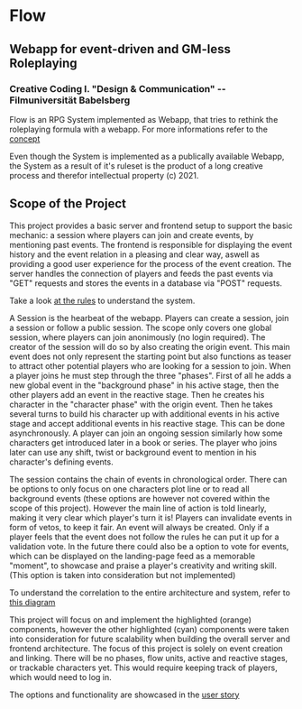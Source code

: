 # Flow
## Webapp for event-driven and GM-less Roleplaying
### Creative Coding I. "Design & Communication" -- Filmuniversität Babelsberg 

Flow is an RPG System implemented as Webapp, that tries to rethink the roleplaying formula with a webapp.
For more informations refer to the [concept](https://github.com/seb-ctech/cc1-flow/wiki/concept)

Even though the System is implemented as a publically available Webapp, the System as a result of it's ruleset is the product of a long creative process and therefor intellectual property (c) 2021.


## Scope of the Project

This project provides a basic server and frontend setup to support the basic mechanic: a session where players can join and create events, by mentioning past events. The frontend is responsible for displaying the event history and the event relation in a pleasing and clear way, aswell as providing a good user experience for the process of the event creation. The server handles the connection of players and feeds the past events via "GET" requests and stores the events in a database via "POST" requests.

Take a look [at the rules](https://github.com/seb-ctech/cc1-flow/wiki/rules) to understand the system.

A Session is the hearbeat of the webapp. Players can create a session, join a session or follow a public session. The scope only covers one global session, where players can join anonimously (no login required). The creator of the session will do so by also creating the origin event. This main event does not only represent the starting point but also functions as teaser to attract other potential players who are looking for a session to join. When a player joins he must step through the three "phases". First of all he adds a new global event in the "background phase" in his active stage, then the other players add an event in the reactive stage. Then he creates his character in the "character phase" with the origin event. Then he takes several turns to build his character up with additional events in his active stage and accept additional events in his reactive stage. This can be done asynchronously. A player can join an ongoing session similarly how some characters get introduced later in a book or series. The player who joins later can use any shift, twist or background event to mention in his character's defining events. 

The session contains the chain of events in chronological order. There can be options to only focus on one characters plot line or to read all background events (these options are however not covered within the scope of this project). However the main line of action is told linearly, making it very clear which player's turn it is! Players can invalidate events in form of vetos, to keep it fair. An event will always be created. Only if a player feels that the event does not follow the rules he can put it up for a validation vote. In the future there could also be a option to vote for events, which can be displayed on the landing-page feed as a memorable "moment", to showcase and praise a player's creativity and writing skill. (This option is taken into consideration but not implemented) 

To understand the correlation to the entire architecture and system, refer to [this diagram](https://miro.com/app/board/o9J_lWt0oK4=/)

This project will focus on and implement the highlighted (orange) components, however the other highlighted (cyan) components were taken into consideration for future scalability when building the overall server and frontend architecture. The focus of this project is solely on event creation and linking. There will be no phases, flow units, active and reactive stages, or trackable characters yet. This would require keeping track of players, which would need to log in. 

The options and functionality are showcased in the [user story](https://miro.com/app/board/o9J_lWt0oK4=/)